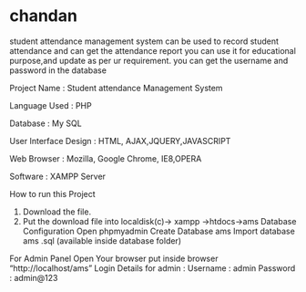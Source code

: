 # chandan
student attendance management system can be used to record student attendance and can get the attendance report
you can use it for educational purpose,and update as per ur requirement.
you can get the username and password in the database

Project Name : Student attendance  Management System

Language Used :  PHP

Database :  My SQL

User Interface Design    :  HTML, AJAX,JQUERY,JAVASCRIPT

Web Browser  :  Mozilla, Google Chrome, IE8,OPERA

Software :    XAMPP Server

How to run this Project
1. Download the file.
2. Put the download file into localdisk(c)-> xampp ->htdocs->ams
Database Configuration
Open phpmyadmin
Create Database ams
Import database ams .sql (available inside database folder)

For Admin Panel
Open Your browser put inside browser “http://localhost/ams”
Login Details for admin :
Username : admin
Password  : admin@123
